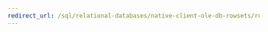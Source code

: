 ```yaml
---
redirect_url: /sql/relational-databases/native-client-ole-db-rowsets/rowsets?toc=%2fsql%2frelational-databases%2fnative-client-ole-db-rowsets%2ftoc.json
---
```

